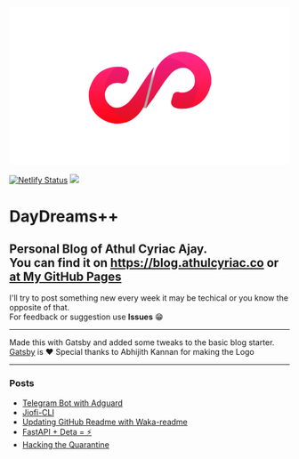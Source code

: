 <center><img src="/content/assets/n1.png"/></center>

[![Netlify Status](https://api.netlify.com/api/v1/badges/3e309cdf-56b7-4b50-9dff-85a586a0d5ad/deploy-status)](https://app.netlify.com/sites/stupefied-ramanujan-0a4da3/deploys) ![](https://github.com/athul/blog/workflows/GitHub%20Pages%20Deploy/badge.svg)


# DayDreams++
Personal Blog of Athul Cyriac Ajay.   
You can find it on https://blog.athulcyriac.co or [at My GitHub Pages](https://athul.github.io/blog)
--------

I'll try to post something new every week it may be techical or you know the opposite of that.   
For feedback or suggestion use **Issues** 😁

-------

Made this with Gatsby and added some tweaks to the basic blog starter.   
[Gatsby](https://gatsbyjs.com) is ❤️
Special thanks to Abhijith Kannan for making the Logo

-----

### Posts

<!--START_SECTION:posts-->
* [Telegram Bot with Adguard](https:&#x2F;&#x2F;blog.athulcyriac.co&#x2F;adbot-tg&#x2F;)
* [Jiofi-CLI](https:&#x2F;&#x2F;blog.athulcyriac.co&#x2F;jiofi&#x2F;)
* [Updating GitHub Readme with Waka-readme](https:&#x2F;&#x2F;blog.athulcyriac.co&#x2F;readme_ghactions&#x2F;)
* [FastAPI + Deta &#x3D; ⚡️](https:&#x2F;&#x2F;blog.athulcyriac.co&#x2F;fastapi_deta&#x2F;)
* [Hacking the Quarantine](https:&#x2F;&#x2F;blog.athulcyriac.co&#x2F;hack&#x2F;)
<!--END_SECTION:posts-->